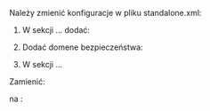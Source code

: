 Należy zmienić konfiguracje w pliku standalone.xml:

1. W sekcji <security-realms> ... </security-realms> dodać:

<security-realm name="MyRealm">
  <authentication>
    <jaas name="ejb-ldap"/>
  </authentication>
</security-realm>

2. Dodać domene bezpieczeństwa:

<security-domain name="ejb-ldap" cache-type="default">
  <authentication>
    <login-module code="Remoting" flag="optional">
      <module-option name="password-stacking" value="useFirstPass"/>
    </login-module>
    <login-module code="org.jboss.security.auth.spi.LdapLoginModule" flag="required">
      <module-option name="java.naming.factory.initial" value="com.sun.jndi.ldap.LdapCtxFactory"/>
      <module-option name="java.naming.provider.url" value="ldap://192.168.181.156:10389"/>
      <module-option name="java.naming.security.authentication" value="simple"/>
      <module-option name="principalDNPrefix" value="uid="/>
      <module-option name="principalDNSuffix" value=",ou=people,dc=example,dc=com"/>
      <module-option name="rolesCtxDN" value="ou=roles,dc=example,dc=com"/>
      <module-option name="uidAttributeID" value="cn"/>
      <module-option name="matchOnUserDN" value="false"/>
      <module-option name="roleAttributeID" value="member"/>
      <module-option name="roleAttributeIsDN" value="true"/>
      <module-option name="roleNameAttributeID" value="cn"/>
      <module-option name="password-stacking" value="useFirstPass"/>
    </login-module>
  </authentication>
</security-domain>

3. W sekcji <profile> ... </profile>

Zamienić: 

<subsystem xmlns="urn:jboss:domain:remoting:1.1">
  <connector name="remoting-connector" socket-binding="remoting" security-realm="ApplicationRealm"/>
</subsystem>

na :

<subsystem xmlns="urn:jboss:domain:remoting:1.1">
  <connector name="remoting-connector" socket-binding="remoting" security-realm="MyRealm"/>
</subsystem>
